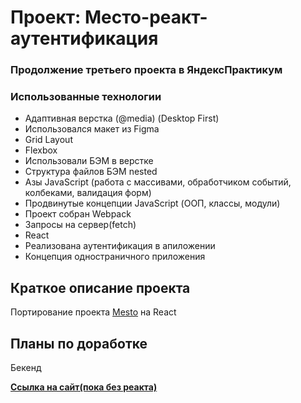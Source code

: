 # Проект: Место-реакт-аутентификация

### Продолжение третьего проекта в ЯндексПрактикум

### Использованные технологии
* Адаптивная верстка (@media) (Desktop First)
* Использовался макет из Figma
* Grid Layout
* Flexbox
* Использовали БЭМ в верстке
* Структура файлов БЭМ nested
* Азы JavaScript (работа с массивами, обработчиком событий, колбеками, валидация форм)
* Продвинутые концепции JavaScript (ООП, классы, модули)
* Проект собран Webpack
* Запросы на сервер(fetch)
* React
* Реализована аутентификация в апиложении
* Концепция одностраничного приложения


## Краткое описание проекта

Портирование проекта [Mesto](https://github.com/serp123616512/mesto) на React

## Планы по доработке

Бекенд

**[Ссылка на сайт(пока без реакта)](https://serp123616512.github.io/mesto/)**
